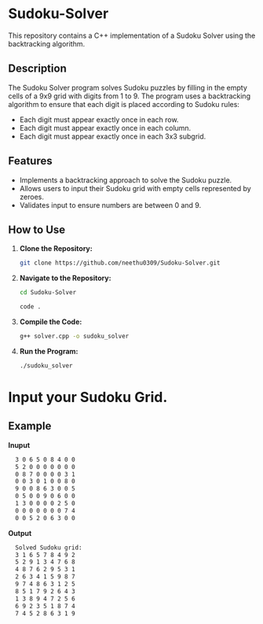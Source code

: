 # Sudoku-Solver

This repository contains a C++ implementation of a Sudoku Solver using the backtracking algorithm.

## Description

The Sudoku Solver program solves Sudoku puzzles by filling in the empty cells of a 9x9 grid with digits from 1 to 9. The program uses a backtracking algorithm to ensure that each digit is placed according to Sudoku rules:

- Each digit must appear exactly once in each row.
- Each digit must appear exactly once in each column.
- Each digit must appear exactly once in each 3x3 subgrid.

## Features

- Implements a backtracking approach to solve the Sudoku puzzle.
- Allows users to input their Sudoku grid with empty cells represented by zeroes.
- Validates input to ensure numbers are between 0 and 9.

## How to Use

1. **Clone the Repository:**
   ```bash
   git clone https://github.com/neethu0309/Sudoku-Solver.git

2. **Navigate to the Repository:**
   ```bash
   cd Sudoku-Solver
   ```
   ```bash
   code .
3. **Compile the Code:**
   ```bash
   g++ solver.cpp -o sudoku_solver
4. **Run the Program:**
   ```bash
   ./sudoku_solver

# Input your Sudoku Grid.

## Example

**Inuput**
```bash
  3 0 6 5 0 8 4 0 0
  5 2 0 0 0 0 0 0 0
  0 8 7 0 0 0 0 3 1
  0 0 3 0 1 0 0 8 0
  9 0 0 8 6 3 0 0 5
  0 5 0 0 9 0 6 0 0
  1 3 0 0 0 0 2 5 0
  0 0 0 0 0 0 0 7 4
  0 0 5 2 0 6 3 0 0
```
**Output**
```bash
  Solved Sudoku grid:
  3 1 6 5 7 8 4 9 2
  5 2 9 1 3 4 7 6 8
  4 8 7 6 2 9 5 3 1
  2 6 3 4 1 5 9 8 7
  9 7 4 8 6 3 1 2 5
  8 5 1 7 9 2 6 4 3
  1 3 8 9 4 7 2 5 6
  6 9 2 3 5 1 8 7 4
  7 4 5 2 8 6 3 1 9
